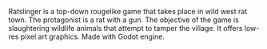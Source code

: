 Ratslinger is a top-down rougelike game that takes place in wild west rat town. The protagonist is a rat with a gun. The objective of the game is slaughtering wildlife animals that attempt to tamper the village. It offers low-res pixel art graphics. Made with Godot engine.
